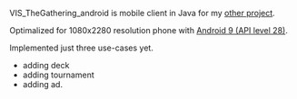 VIS_TheGathering_android is mobile client in Java for my [other project](https://github.com/rddrdhd/VIS_TheGathering).

Optimalized for 1080x2280 resolution phone with [Android 9 (API level 28)](https://developer.android.com/about/versions/pie/android-9.0.html).

Implemented just three use-cases yet. 
* adding deck
* adding tournament 
* adding ad.
